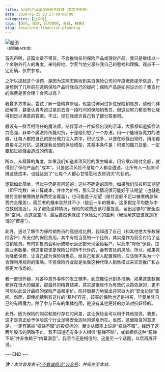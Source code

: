 ```yaml
---
title: 从保险产品出发来思考理财（本文不带货）
date: 2024-01-25 23:37:00+08:00
categories: [公众号]
tags: [保险, 理财, 风险管理, 金融, 精算]
slug: insurance-financial-planning
---
```


<div class="p-3 text-center">
  <img class="img-fluid" src="/uploads/2024/0125/01.png" alt="题图" style="max-width:640px">
  <div><small>（题图由AI生成）</small></div>
</div>

首先声明，这篇文章不带货，不会推销任何保险产品或理财产品。我只是继续以一个金融外行人的角度，来纯粹地、学究气地分享些我自己的思考和理解。观点不一定正确，仅供参考。

之所以提起这个话题，是因为这两天刚收到来自保险公司的年度缴款提示信息，于是想到了几年前在选购保险产品时我自己的疑问：保险产品是如何设计的？我支付的保费是否合理？会否过高？

我曾多方求索，尝试了解一些精算原理，也尝试询问过多位保险销售员，请他们详细解答，甚至认真考虑过亲自去当一段时间的保险销售员，但这些努力都没有让我得到足以满意的答案。不过，现在我或许自己有了部分答案吧。

假设有一群互相信任的魔法师，结伴穿过一片妖怪出没的沼泽，大家都知道妖怪法力高强，非单个魔法师所能对抗，于是他们想了一个办法，用一个能储存魔力的法器，让每人都把自己的部分魔力注入其中，积少成多，以便在妖怪出现时，用法器直接与之对抗。这就是我设想的保险模型，其基本条件是：积累的魔力总量，一定要超过妖怪会造成的伤害。

所以，从精算的角度，如果我们知道某项风险的发生概率，用它乘以赔付金额，就得到了保险产品的“成本”。只要这项风险不是每个人都会遭遇，让所有人一起来平摊这些成本，也就达到了“让每个人都心甘情愿地去财消灾”的目的。

逻辑如此简单，但似乎仍是有问题的：这些不确定的风险，如果我们仅按照其期望（即平均数）来计算成本，并作为价格，那么现实情况很可能好于该期望（也就是赔付金额被缴纳总保费完全覆盖），也可能差于期望（赔付金额不足以被缴纳总保费完全覆盖），而后者的概率显然并不小（接近一半的概率，这里假定平均数与中位数很接近）。为了避免这种情况，保险的收费应该尽量提高，留出足够的“安全边际”空间。而这些空间，最后自然也就成了保险公司的盈利（我理解这应该就是所谓的“费差”）。

此外，通过了解作为保险销售员的高提成比例，我知道了自己（和其他绝大多数保险客户）所支付的保险费用，其中有相当高的一个比例，其实是作为佣金付给了这位销售员。有的销售员会明示或暗示返还部分现金给客户，以此来“降低”保费，提高业务数量，但这事应该是保险公司所不允许的，会有查处的风险。所以，如果真为降低保费，让自己成为保险销售员，给自己和家人配置保险，应该倒不失为一个合理利用规则的策略。毕竟保险行业就是依靠这种代理人销售模式来实现推广和占领更大市场的。

我一直很怀疑，对各种意外事件的发生概率，到底能估计到多准确，如果这些数据都存在很大的偏差，那最终的精算结果，其实是很难作为有效的决策依据的，更不可能以此设计最终的保险产品和定价。除非很暴力地留出非常巨大的“安全边际”空间。然而，即使能猜到有这样的“暴利”存在，该买的保险也还是得买，毕竟单凭自己的有限魔力，除了参与已有的集体抱团，是没有其他更好的办法对抗妖怪的。

此外，因为保险的购买和赔付存在时间差，这让保险金可以用于其他投资。我想，这才是真正给予保险这个行业足够安全边际的源泉所在。当然，这里隐含的意思是，一定有某些“稳赚不赔”的投资标的，至少从概率上说是“稳赚不赔”。经历了这两年股市的阴跌不止，我不知道还有多少人相信“稳赚不赔”，或者相信这种“稳赚不赔”并非依赖于“内幕消息”。我至今还是相信的，这是另一个话题，以后再展开说。

<div class="p-5 text-center">--- END ---</div>

<i><b>注：</b>本文首发表于[“不靠谱颜论”公众号](https://mp.weixin.qq.com/s/4xGs98QXICLQ5jMqEOacqQ)，并同步至本站。</i>
